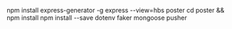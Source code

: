 npm install express-generator -g
express --view=hbs poster
cd poster && npm install
npm install --save dotenv faker mongoose pusher
